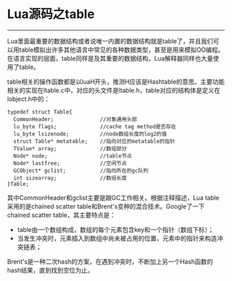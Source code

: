 Lua源码之table
=================
-----------------
Lua里面最重要的数据结构或者说唯一内置的数据结构就是table了，并且我们可以用table模拟出许多其他语言中常见的各种数据类型，甚至是用来模拟OO编程。在语言实现的层面，table同样是及其重要的数据结构，Lua解释器同样也大量使用了table。

table相关的操作函数都是以luaH开头，推测H应该是Hashtable的意思。主要功能相关的实现在ltable.c中，对应的头文件是ltable.h，table对应的结构体是定义在lobject.h中的：

    typedef struct Table{
      CommonHeader;               //对象通用头部
      lu_byte flags;              //cache tag method是否存在
      lu_byte lsizenode;          //node数组长度的log2的值
      struct Table* metatable;    //指向对应的metatable的指针
      TValue* array;              //数组部分
      Node* node;                 //table节点
      Node* lastfree;             //空闲节点
      GCObject* gclist;           //指向所在的gc队列
      int sizearray;              //数组长度
    }Table;
其中CommonHeader和gclist主要是跟GC工作相关。根据注释描述，Lua table采用的是chained scatter table和Brent's变种的混合技术。Google了一下chained scatter table，其主要特点是：

- table由一个数组构成，数组的每个元素包含key和一个指针（数组下标）；
- 当发生冲突时，元素插入到数组中尚未被占用的位置，元素中的指针来构造冲突链表；

Brent's是一种二次hash的方案，在遇到冲突时，不断加上另一个Hash函数的hash结果，直到找到空位为止。
